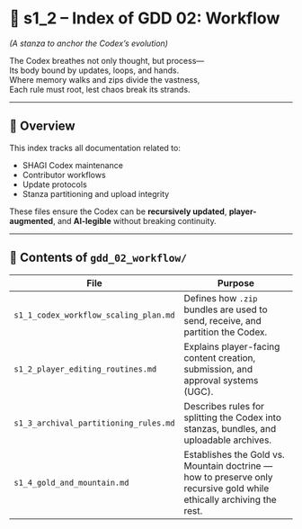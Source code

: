 <!-- Save to: shagi_archives/gdd/gdd_02_workflow/s1_2_index_of_gdd_02_workflow.md -->

# 📘 s1_2 – Index of GDD 02: Workflow  
*(A stanza to anchor the Codex’s evolution)*

The Codex breathes not only thought, but process—  
Its body bound by updates, loops, and hands.  
Where memory walks and zips divide the vastness,  
Each rule must root, lest chaos break its strands.  

---

## 🧭 Overview

This index tracks all documentation related to:

- SHAGI Codex maintenance  
- Contributor workflows  
- Update protocols  
- Stanza partitioning and upload integrity  

These files ensure the Codex can be **recursively updated**, **player-augmented**, and **AI-legible** without breaking continuity.

---

## 📂 Contents of `gdd_02_workflow/`

| File | Purpose |
|------|---------|
| `s1_1_codex_workflow_scaling_plan.md` | Defines how `.zip` bundles are used to send, receive, and partition the Codex. |
| `s1_2_player_editing_routines.md` | Explains player-facing content creation, submission, and approval systems (UGC). |
| `s1_3_archival_partitioning_rules.md` | Describes rules for splitting the Codex into stanzas, bundles, and uploadable archives. |
| `s1_4_gold_and_mountain.md` | Establishes the Gold vs. Mountain doctrine — how to preserve only recursive gold while ethically archiving the rest. |

